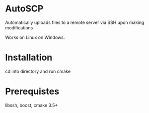 # AutoSCP
Automatically uploads files to a remote server via SSH upon making modifications

Works on Linux on Windows. 
# Installation

cd into directory and run cmake

# Prerequistes
libssh, boost, cmake 3.5+

